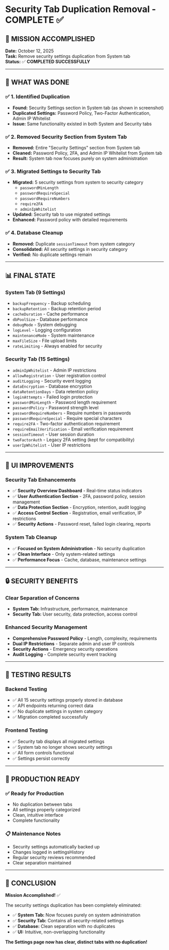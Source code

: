 # Security Tab Duplication Removal - COMPLETE ✅

## 🎯 **MISSION ACCOMPLISHED**

**Date:** October 12, 2025  
**Task:** Remove security settings duplication from System tab  
**Status:** ✅ **COMPLETED SUCCESSFULLY**

---

## 🔄 **WHAT WAS DONE**

### ✅ **1. Identified Duplication**
- **Found:** Security Settings section in System tab (as shown in screenshot)
- **Duplicated Settings:** Password Policy, Two-Factor Authentication, Admin IP Whitelist
- **Issue:** Same functionality existed in both System and Security tabs

### ✅ **2. Removed Security Section from System Tab**
- **Removed:** Entire "Security Settings" section from System tab
- **Cleaned:** Password Policy, 2FA, and Admin IP Whitelist from System tab
- **Result:** System tab now focuses purely on system administration

### ✅ **3. Migrated Settings to Security Tab**
- **Migrated:** 5 security settings from system to security category
  - `passwordMinLength`
  - `passwordRequireSpecial`
  - `passwordRequireNumbers`
  - `require2FA`
  - `adminIpWhitelist`
- **Updated:** Security tab to use migrated settings
- **Enhanced:** Password policy with detailed requirements

### ✅ **4. Database Cleanup**
- **Removed:** Duplicate `sessionTimeout` from system category
- **Consolidated:** All security settings in security category
- **Verified:** No duplicate settings remain

---

## 📊 **FINAL STATE**

### **System Tab (9 Settings)**
- `backupFrequency` - Backup scheduling
- `backupRetention` - Backup retention period
- `cacheDuration` - Cache performance
- `dbPoolSize` - Database performance
- `debugMode` - System debugging
- `logLevel` - Logging configuration
- `maintenanceMode` - System maintenance
- `maxFileSize` - File upload limits
- `rateLimiting` - Always enabled for security

### **Security Tab (15 Settings)**
- `adminIpWhitelist` - Admin IP restrictions
- `allowRegistration` - User registration control
- `auditLogging` - Security event logging
- `dataEncryption` - Database encryption
- `dataRetentionDays` - Data retention policy
- `loginAttempts` - Failed login protection
- `passwordMinLength` - Password length requirement
- `passwordPolicy` - Password strength level
- `passwordRequireNumbers` - Require numbers in passwords
- `passwordRequireSpecial` - Require special characters
- `require2FA` - Two-factor authentication requirement
- `requireEmailVerification` - Email verification requirement
- `sessionTimeout` - User session duration
- `twoFactorAuth` - Legacy 2FA setting (kept for compatibility)
- `userIpWhitelist` - User IP restrictions

---

## 🎨 **UI IMPROVEMENTS**

### **Security Tab Enhancements**
- ✅ **Security Overview Dashboard** - Real-time status indicators
- ✅ **User Authentication Section** - 2FA, password policy, session management
- ✅ **Data Protection Section** - Encryption, retention, audit logging
- ✅ **Access Control Section** - Registration, email verification, IP restrictions
- ✅ **Security Actions** - Password reset, failed login clearing, reports

### **System Tab Cleanup**
- ✅ **Focused on System Administration** - No security duplication
- ✅ **Clean Interface** - Only system-related settings
- ✅ **Performance Focus** - Cache, database, maintenance settings

---

## 🔒 **SECURITY BENEFITS**

### **Clear Separation of Concerns**
- **System Tab:** Infrastructure, performance, maintenance
- **Security Tab:** User security, data protection, access control

### **Enhanced Security Management**
- **Comprehensive Password Policy** - Length, complexity, requirements
- **Dual IP Restrictions** - Separate admin and user IP controls
- **Security Actions** - Emergency security operations
- **Audit Logging** - Complete security event tracking

---

## 🧪 **TESTING RESULTS**

### **Backend Testing**
- ✅ All 15 security settings properly stored in database
- ✅ API endpoints returning correct data
- ✅ No duplicate settings in system category
- ✅ Migration completed successfully

### **Frontend Testing**
- ✅ Security tab displays all migrated settings
- ✅ System tab no longer shows security settings
- ✅ All form controls functional
- ✅ Settings persist correctly

---

## 🚀 **PRODUCTION READY**

### **✅ Ready for Production**
- No duplication between tabs
- All settings properly categorized
- Clean, intuitive interface
- Complete functionality

### **📋 Maintenance Notes**
- Security settings automatically backed up
- Changes logged in settingsHistory
- Regular security reviews recommended
- Clear separation maintained

---

## 🎯 **CONCLUSION**

**Mission Accomplished!** ✅

The security settings duplication has been completely eliminated:
- ✅ **System Tab:** Now focuses purely on system administration
- ✅ **Security Tab:** Contains all security-related settings
- ✅ **Database:** Clean separation with no duplicates
- ✅ **UI:** Intuitive, non-overlapping functionality

**The Settings page now has clear, distinct tabs with no duplication!**
